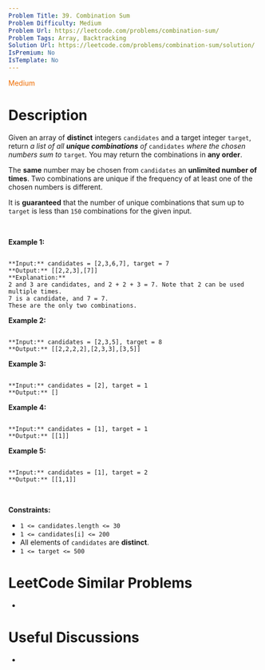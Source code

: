 ```yaml
---
Problem Title: 39. Combination Sum
Problem Difficulty: Medium
Problem Url: https://leetcode.com/problems/combination-sum/
Problem Tags: Array, Backtracking
Solution Url: https://leetcode.com/problems/combination-sum/solution/
IsPremium: No
IsTemplate: No
---
```


<span style="color: rgb(239, 108, 0);">Medium</span>

# Description

Given an array of **distinct** integers `candidates` and a target integer `target`, return *a list of all **unique combinations** of* `candidates` *where the chosen numbers sum to* `target`*.* You may return the combinations in **any order**.


The **same** number may be chosen from `candidates` an **unlimited number of times**. Two combinations are unique if the frequency of at least one of the chosen numbers is different.


It is **guaranteed** that the number of unique combinations that sum up to `target` is less than `150` combinations for the given input.


 


**Example 1:**



```

**Input:** candidates = [2,3,6,7], target = 7
**Output:** [[2,2,3],[7]]
**Explanation:**
2 and 3 are candidates, and 2 + 2 + 3 = 7. Note that 2 can be used multiple times.
7 is a candidate, and 7 = 7.
These are the only two combinations.

```

**Example 2:**



```

**Input:** candidates = [2,3,5], target = 8
**Output:** [[2,2,2,2],[2,3,3],[3,5]]

```

**Example 3:**



```

**Input:** candidates = [2], target = 1
**Output:** []

```

**Example 4:**



```

**Input:** candidates = [1], target = 1
**Output:** [[1]]

```

**Example 5:**



```

**Input:** candidates = [1], target = 2
**Output:** [[1,1]]

```

 


**Constraints:**


* `1 <= candidates.length <= 30`
* `1 <= candidates[i] <= 200`
* All elements of `candidates` are **distinct**.
* `1 <= target <= 500`




# LeetCode Similar Problems

- []()

# Useful Discussions

- []()
